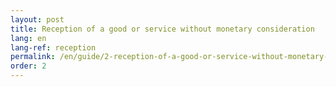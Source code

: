 ```yaml
---
layout: post
title: Reception of a good or service without monetary consideration
lang: en
lang-ref: reception
permalink: /en/guide/2-reception-of-a-good-or-service-without-monetary-consideration/
order: 2
---
```


